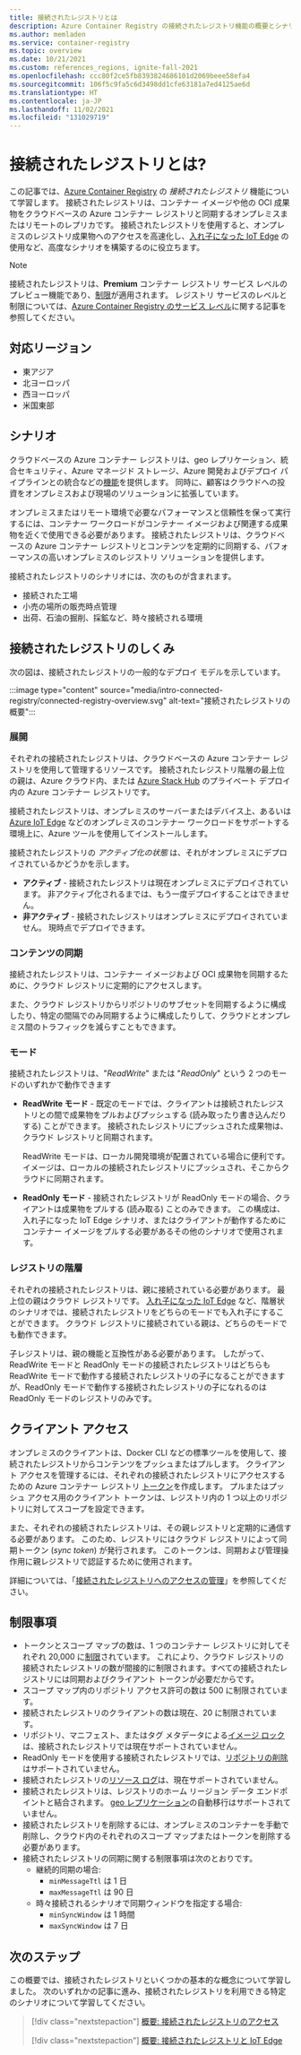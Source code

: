 ```yaml
---
title: 接続されたレジストリとは
description: Azure Container Registry の接続されたレジストリ機能の概要とシナリオ
ms.author: memladen
ms.service: container-registry
ms.topic: overview
ms.date: 10/21/2021
ms.custom: references_regions, ignite-fall-2021
ms.openlocfilehash: ccc80f2ce5fb8393824686101d2069beee58efa4
ms.sourcegitcommit: 106f5c9fa5c6d3498dd1cfe63181a7ed4125ae6d
ms.translationtype: HT
ms.contentlocale: ja-JP
ms.lasthandoff: 11/02/2021
ms.locfileid: "131029719"
---
```

# <a name="what-is-a-connected-registry"></a>接続されたレジストリとは? 

この記事では、[Azure Container Registry](container-registry-intro.md) の *接続されたレジストリ* 機能について学習します。 接続されたレジストリは、コンテナー イメージや他の OCI 成果物をクラウドベースの Azure コンテナー レジストリと同期するオンプレミスまたはリモートのレプリカです。 接続されたレジストリを使用すると、オンプレミスのレジストリ成果物へのアクセスを高速化し、[入れ子になった IoT Edge](../iot-edge/tutorial-nested-iot-edge.md) の使用など、高度なシナリオを構築するのに役立ちます。

> [!NOTE]
> 接続されたレジストリは、**Premium** コンテナー レジストリ サービス レベルのプレビュー機能であり、[制限](#limitations)が適用されます。 レジストリ サービスのレベルと制限については、[Azure Container Registry のサービス レベル](container-registry-skus.md)に関する記事を参照してください。

## <a name="available-regions"></a>対応リージョン

* 東アジア
* 北ヨーロッパ
* 西ヨーロッパ
* 米国東部

## <a name="scenarios"></a>シナリオ

クラウドベースの Azure コンテナー レジストリは、geo レプリケーション、統合セキュリティ、Azure マネージド ストレージ、Azure 開発およびデプロイ パイプラインとの統合などの[機能](container-registry-intro.md#key-features)を提供します。 同時に、顧客はクラウドへの投資をオンプレミスおよび現場のソリューションに拡張しています。

オンプレミスまたはリモート環境で必要なパフォーマンスと信頼性を保って実行するには、コンテナー ワークロードがコンテナー イメージおよび関連する成果物を近くで使用できる必要があります。 接続されたレジストリは、クラウドベースの Azure コンテナー レジストリとコンテンツを定期的に同期する、パフォーマンスの高いオンプレミスのレジストリ ソリューションを提供します。

接続されたレジストリのシナリオには、次のものが含まれます。

* 接続された工場
* 小売の場所の販売時点管理
* 出荷、石油の掘削、採鉱など、時々接続される環境

## <a name="how-does-the-connected-registry-work"></a>接続されたレジストリのしくみ

次の図は、接続されたレジストリの一般的なデプロイ モデルを示しています。

:::image type="content" source="media/intro-connected-registry/connected-registry-overview.svg" alt-text="接続されたレジストリの概要":::

### <a name="deployment"></a>展開

それぞれの接続されたレジストリは、クラウドベースの Azure コンテナー レジストリを使用して管理するリソースです。 接続されたレジストリ階層の最上位の親は、Azure クラウド内、または [Azure Stack Hub](/azure-stack/operator/azure-stack-overview) のプライベート デプロイ内の Azure コンテナー レジストリです。

接続されたレジストリは、オンプレミスのサーバーまたはデバイス上、あるいは [Azure IoT Edge](../iot-edge/tutorial-nested-iot-edge.md) などのオンプレミスのコンテナー ワークロードをサポートする環境上に、Azure ツールを使用してインストールします。

接続されたレジストリの *アクティブ化の状態* は、それがオンプレミスにデプロイされているかどうかを示します。

* **アクティブ** - 接続されたレジストリは現在オンプレミスにデプロイされています。 非アクティブ化されるまでは、もう一度デプロイすることはできません。 
* **非アクティブ** - 接続されたレジストリはオンプレミスにデプロイされていません。 現時点でデプロイできます。  
 
### <a name="content-synchronization"></a>コンテンツの同期

接続されたレジストリは、コンテナー イメージおよび OCI 成果物を同期するために、クラウド レジストリに定期的にアクセスします。 

また、クラウド レジストリからリポジトリのサブセットを同期するように構成したり、特定の間隔でのみ同期するように構成したりして、クラウドとオンプレミス間のトラフィックを減らすこともできます。

### <a name="modes"></a>モード

接続されたレジストリは、"*ReadWrite*" または "*ReadOnly*" という 2 つのモードのいずれかで動作できます

- **ReadWrite モード** - 既定のモードでは、クライアントは接続されたレジストリとの間で成果物をプルおよびプッシュする (読み取ったり書き込んだりする) ことができます。 接続されたレジストリにプッシュされた成果物は、クラウド レジストリと同期されます。 
        
  ReadWrite モードは、ローカル開発環境が配置されている場合に便利です。 イメージは、ローカルの接続されたレジストリにプッシュされ、そこからクラウドに同期されます。

- **ReadOnly モード** - 接続されたレジストリが ReadOnly モードの場合、クライアントは成果物をプルする (読み取る) ことのみできます。 この構成は、入れ子になった IoT Edge シナリオ、またはクライアントが動作するためにコンテナー イメージをプルする必要があるその他のシナリオで使用されます。

### <a name="registry-hierarchy"></a>レジストリの階層

それぞれの接続されたレジストリは、親に接続されている必要があります。 最上位の親はクラウド レジストリです。 [入れ子になった IoT Edge](overview-connected-registry-and-iot-edge.md) など、階層状のシナリオでは、接続されたレジストリをどちらのモードでも入れ子にすることができます。 クラウド レジストリに接続されている親は、どちらのモードでも動作できます。 

子レジストリは、親の機能と互換性がある必要があります。 したがって、ReadWrite モードと ReadOnly モードの接続されたレジストリはどちらも ReadWrite モードで動作する接続されたレジストリの子になることができますが、ReadOnly モードで動作する接続されたレジストリの子になれるのは ReadOnly モードのレジストリのみです。  

## <a name="client-access"></a>クライアント アクセス

オンプレミスのクライアントは、Docker CLI などの標準ツールを使用して、接続されたレジストリからコンテンツをプッシュまたはプルします。 クライアント アクセスを管理するには、それぞれの接続されたレジストリにアクセスするための Azure コンテナー レジストリ [トークン][repository-scoped-permissions]を作成します。 プルまたはプッシュ アクセス用のクライアント トークンは、レジストリ内の 1 つ以上のリポジトリに対してスコープを設定できます。

また、それぞれの接続されたレジストリは、その親レジストリと定期的に通信する必要があります。 このため、レジストリにはクラウド レジストリによって同期トークン (*sync token*) が発行されます。 このトークンは、同期および管理操作用に親レジストリで認証するために使用されます。

詳細については、「[接続されたレジストリへのアクセスの管理][overview-connected-registry-access]」を参照してください。

## <a name="limitations"></a>制限事項

- トークンとスコープ マップの数は、1 つのコンテナー レジストリに対してそれぞれ 20,000 に[制限](container-registry-skus.md)されています。 これにより、クラウド レジストリの接続されたレジストリの数が間接的に制限されます。すべての接続されたレジストリには同期およびクライアント トークンが必要だからです。
- スコープ マップ内のリポジトリ アクセス許可の数は 500 に制限されています。
- 接続されたレジストリのクライアントの数は現在、20 に制限されています。
- リポジトリ、マニフェスト、またはタグ メタデータによる[イメージ ロック](container-registry-image-lock.md)は、接続されたレジストリでは現在サポートされていません。
- ReadOnly モードを使用する接続されたレジストリでは、[リポジトリの削除](container-registry-delete.md)はサポートされていません。
- 接続されたレジストリの[リソース ログ](monitor-service-reference.md#resource-logs)は、現在サポートされていません。
- 接続されたレジストリは、レジストリのホーム リージョン データ エンドポイントと結合されます。 [geo レプリケーション](container-registry-geo-replication.md)の自動移行はサポートされていません。
- 接続されたレジストリを削除するには、オンプレミスのコンテナーを手動で削除し、クラウド内のそれぞれのスコープ マップまたはトークンを削除する必要があります。
- 接続されたレジストリの同期に関する制限事項は次のとおりです。
  - 継続的同期の場合:
    - `minMessageTtl` は 1 日
    - `maxMessageTtl` は 90 日
  - 時々接続されるシナリオで同期ウィンドウを指定する場合:
    - `minSyncWindow` は 1 時間
    - `maxSyncWindow` は 7 日

## <a name="next-steps"></a>次のステップ

この概要では、接続されたレジストリといくつかの基本的な概念について学習しました。 次のいずれかの記事に進み、接続されたレジストリを利用できる特定のシナリオについて学習してください。

> [!div class="nextstepaction"]
> [概要: 接続されたレジストリのアクセス][overview-connected-registry-access]
> 
> [!div class="nextstepaction"]
> [概要: 接続されたレジストリと IoT Edge][overview-connected-registry-and-iot-edge]

<!-- LINKS - internal -->
[overview-connected-registry-access]:overview-connected-registry-access.md
[overview-connected-registry-and-iot-edge]:overview-connected-registry-and-iot-edge.md
[repository-scoped-permissions]: container-registry-repository-scoped-permissions.md
